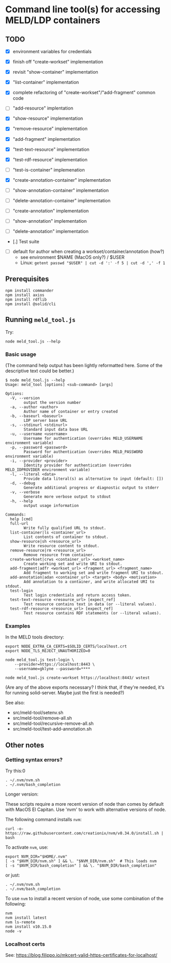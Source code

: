 # Command line tool(s) for accessing MELD/LDP containers

## TODO

- [x] environment variables for credentials
- [x] finish off "create-workset" implementation
- [x] revisit "show-container" implementation
- [x] "list-container" implementation
- [x] complete refactoring of "create-workset"/"add-fragment" common code
- [ ] "add-resource" implentation
- [x] "show-resource" implementation
- [x] "remove-resource" implementation
- [x] "add-fragment" implementation

- [x] "test-text-resource" implementation
- [x] "test-rdf-resource" implementation
- [ ] "test-is-container" implemenation

- [x] "create-annotation-container" implementation
- [ ] "show-annotation-container" implementation
- [ ] "delete-annotation-container" implementation
- [ ] "create-annotation" implementation
- [ ] "show-annotation" implementation
- [ ] "delete-annotation" implementation

- [.] Test suite

- [ ] default for author when creating a workset/container/annotation (how?)
    - see environment $NAME (MacOS only?) / $USER
    - Linux: `getent passwd "$USER" | cut -d ':' -f 5 | cut -d ',' -f 1`

## Prerequisites

    npm install commander
    npm install axios
    npm install rdflib
    npm install @solid/cli

## Running `meld_tool.js`

Try:

    node meld_tool.js --help

### Basic usage

(The command help output has been lightly reformatted here.  Some of the descriptive text could be better.)

```
$ node meld_tool.js --help
Usage: meld_tool [options] <sub-command> [args]

Options:
  -V, --version                                                     
        output the version number
  -a, --author <author>                                             
        Author name of container or entry created
  -b, --baseurl <baseurl>                                           
        LDP server base URL
  -s, --stdinurl <stdinurl>                                         
        Standard input data base URL
  -u, --username <username>                                         
        Username for authentication (overrides MELD_USERNAME environment variable)
  -p, --password <password>                                         
        Password for authentication (overrides MELD_PASSWORD environment variable)
  -i, --provider <provider>                                         
        Identity provider for authentication (overrides MELD_IDPROVIDER environment variable)
  -l, --literal <data>                                              
        Provide data literal(s) as alternative to input (default: [])
  -d, --debug                                                       
        Generate additional progress or diagnostic output to stderr
  -v, --verbose                                                     
        Generate more verbose output to stdout
  -h, --help                                                        
        output usage information

Commands:
  help [cmd]
  full-url                                                          
        Write fully qualified URL to stdout.
  list-container|ls <container_url>                                 
        List contents of container to stdout.
  show-resource|sh <resource_url>                                   
        Write resource content to stdout.
  remove-resource|rm <resource_url>                                 
        Remove resource from container.
  create-workset|crws <container_url> <workset_name>                
        Create working set and write URI to stdout.
  add-fragment|adfr <workset_url> <fragment_url> <fragment_name>    
        Add fragment to working set and write fragment URI to stdout.
  add-annotation|adan <container_url> <target> <body> <motivation>  
        Add annotation to a container, and write allocated URI to stdout.
  test-login                                                        
        Test login credentials and return access token.
  test-text-resource <resource_url> [expect_ref]                    
        Test resource contains text in data (or --literal values).
  test-rdf-resource <resource_url> [expect_ref]                     
        Test resource contains RDF statements (or --literal values).
```

### Examples

In the MELD tools directory:

    export NODE_EXTRA_CA_CERTS=$SOLID_CERTS/localhost.crt
    export NODE_TLS_REJECT_UNAUTHORIZED=0

    node meld_tool.js test-login \
        --provider=https://localhost:8443 \
        --username=gklyne --password=****

    node meld_tool.js create-workset https://localhost:8443/ wstest

(Are any of the above exports necessary?  I think that, if they're needed, it's for running solid-server.  Maybe just the first is needed?)

See also:

- src/meld-tool/setenv.sh
- src/meld-tool/remove-all.sh
- src/meld-tool/recursive-remove-all.sh
- src/meld-tool/test-add-annotation.sh


## Other notes

### Getting syntax errors?

Try this:0

    . ~/.nvm/nvm.sh
    . ~/.nvm/bash_completion

Longer version:

These scripts require a more recent version of node than comes by default with MacOS El Capitan.  Use 'nvm' to work with alternative versions of node.

The following command installs `nvm`:

    curl -o- https://raw.githubusercontent.com/creationix/nvm/v0.34.0/install.sh | bash

To activate `nvm`, use:

    export NVM_DIR="$HOME/.nvm"
    [ -s "$NVM_DIR/nvm.sh" ] && \. "$NVM_DIR/nvm.sh"  # This loads nvm
    [ -s "$NVM_DIR/bash_completion" ] && \. "$NVM_DIR/bash_completion"

or just:

    . ~/.nvm/nvm.sh
    . ~/.nvm/bash_completion

To use `nvm` to install a recent version of node, use some combination of the following:

    nvm
    nvm install latest
    nvm ls-remote
    nvm install v10.15.0
    node -v


### Localhost certs

See: https://blog.filippo.io/mkcert-valid-https-certificates-for-localhost/
